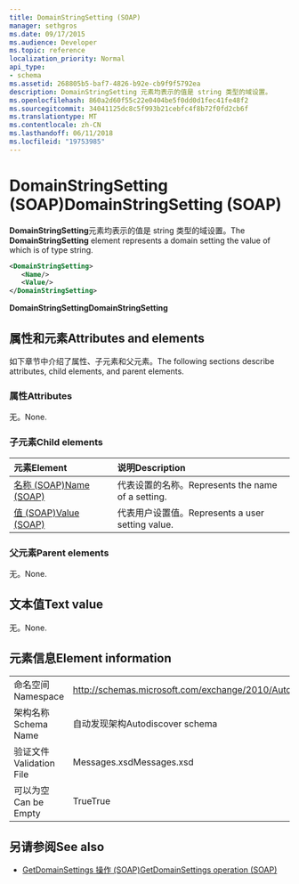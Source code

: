 ```yaml
---
title: DomainStringSetting (SOAP)
manager: sethgros
ms.date: 09/17/2015
ms.audience: Developer
ms.topic: reference
localization_priority: Normal
api_type:
- schema
ms.assetid: 268805b5-baf7-4826-b92e-cb9f9f5792ea
description: DomainStringSetting 元素均表示的值是 string 类型的域设置。
ms.openlocfilehash: 860a2d60f55c22e0404be5f0dd0d1fec41fe48f2
ms.sourcegitcommit: 34041125dc8c5f993b21cebfc4f8b72f0fd2cb6f
ms.translationtype: MT
ms.contentlocale: zh-CN
ms.lasthandoff: 06/11/2018
ms.locfileid: "19753985"
---
```

# <a name="domainstringsetting-soap"></a><span data-ttu-id="fc23c-103">DomainStringSetting (SOAP)</span><span class="sxs-lookup"><span data-stu-id="fc23c-103">DomainStringSetting (SOAP)</span></span>

<span data-ttu-id="fc23c-104">**DomainStringSetting**元素均表示的值是 string 类型的域设置。</span><span class="sxs-lookup"><span data-stu-id="fc23c-104">The **DomainStringSetting** element represents a domain setting the value of which is of type string.</span></span> 
  
```XML
<DomainStringSetting>
   <Name/>
   <Value/>
</DomainStringSetting>
```

 <span data-ttu-id="fc23c-105">**DomainStringSetting**</span><span class="sxs-lookup"><span data-stu-id="fc23c-105">**DomainStringSetting**</span></span>
## <a name="attributes-and-elements"></a><span data-ttu-id="fc23c-106">属性和元素</span><span class="sxs-lookup"><span data-stu-id="fc23c-106">Attributes and elements</span></span>

<span data-ttu-id="fc23c-107">如下章节中介绍了属性、子元素和父元素。</span><span class="sxs-lookup"><span data-stu-id="fc23c-107">The following sections describe attributes, child elements, and parent elements.</span></span>
  
### <a name="attributes"></a><span data-ttu-id="fc23c-108">属性</span><span class="sxs-lookup"><span data-stu-id="fc23c-108">Attributes</span></span>

<span data-ttu-id="fc23c-109">无。</span><span class="sxs-lookup"><span data-stu-id="fc23c-109">None.</span></span>
  
### <a name="child-elements"></a><span data-ttu-id="fc23c-110">子元素</span><span class="sxs-lookup"><span data-stu-id="fc23c-110">Child elements</span></span>

|<span data-ttu-id="fc23c-111">**元素**</span><span class="sxs-lookup"><span data-stu-id="fc23c-111">**Element**</span></span>|<span data-ttu-id="fc23c-112">**说明**</span><span class="sxs-lookup"><span data-stu-id="fc23c-112">**Description**</span></span>|
|:-----|:-----|
|[<span data-ttu-id="fc23c-113">名称 (SOAP)</span><span class="sxs-lookup"><span data-stu-id="fc23c-113">Name (SOAP)</span></span>](name-soap.md) <br/> |<span data-ttu-id="fc23c-114">代表设置的名称。</span><span class="sxs-lookup"><span data-stu-id="fc23c-114">Represents the name of a setting.</span></span>  <br/> |
|[<span data-ttu-id="fc23c-115">值 (SOAP)</span><span class="sxs-lookup"><span data-stu-id="fc23c-115">Value (SOAP)</span></span>](value-soap.md) <br/> |<span data-ttu-id="fc23c-116">代表用户设置值。</span><span class="sxs-lookup"><span data-stu-id="fc23c-116">Represents a user setting value.</span></span>  <br/> |
   
### <a name="parent-elements"></a><span data-ttu-id="fc23c-117">父元素</span><span class="sxs-lookup"><span data-stu-id="fc23c-117">Parent elements</span></span>

<span data-ttu-id="fc23c-118">无。</span><span class="sxs-lookup"><span data-stu-id="fc23c-118">None.</span></span>
  
## <a name="text-value"></a><span data-ttu-id="fc23c-119">文本值</span><span class="sxs-lookup"><span data-stu-id="fc23c-119">Text value</span></span>

<span data-ttu-id="fc23c-120">无。</span><span class="sxs-lookup"><span data-stu-id="fc23c-120">None.</span></span>
  
## <a name="element-information"></a><span data-ttu-id="fc23c-121">元素信息</span><span class="sxs-lookup"><span data-stu-id="fc23c-121">Element information</span></span>

|||
|:-----|:-----|
|<span data-ttu-id="fc23c-122">命名空间</span><span class="sxs-lookup"><span data-stu-id="fc23c-122">Namespace</span></span>  <br/> |http://schemas.microsoft.com/exchange/2010/Autodiscover  <br/> |
|<span data-ttu-id="fc23c-123">架构名称</span><span class="sxs-lookup"><span data-stu-id="fc23c-123">Schema Name</span></span>  <br/> |<span data-ttu-id="fc23c-124">自动发现架构</span><span class="sxs-lookup"><span data-stu-id="fc23c-124">Autodiscover schema</span></span>  <br/> |
|<span data-ttu-id="fc23c-125">验证文件</span><span class="sxs-lookup"><span data-stu-id="fc23c-125">Validation File</span></span>  <br/> |<span data-ttu-id="fc23c-126">Messages.xsd</span><span class="sxs-lookup"><span data-stu-id="fc23c-126">Messages.xsd</span></span>  <br/> |
|<span data-ttu-id="fc23c-127">可以为空</span><span class="sxs-lookup"><span data-stu-id="fc23c-127">Can be Empty</span></span>  <br/> |<span data-ttu-id="fc23c-128">True</span><span class="sxs-lookup"><span data-stu-id="fc23c-128">True</span></span>  <br/> |
   
## <a name="see-also"></a><span data-ttu-id="fc23c-129">另请参阅</span><span class="sxs-lookup"><span data-stu-id="fc23c-129">See also</span></span>

- [<span data-ttu-id="fc23c-130">GetDomainSettings 操作 (SOAP)</span><span class="sxs-lookup"><span data-stu-id="fc23c-130">GetDomainSettings operation (SOAP)</span></span>](getdomainsettings-operation-soap.md)


